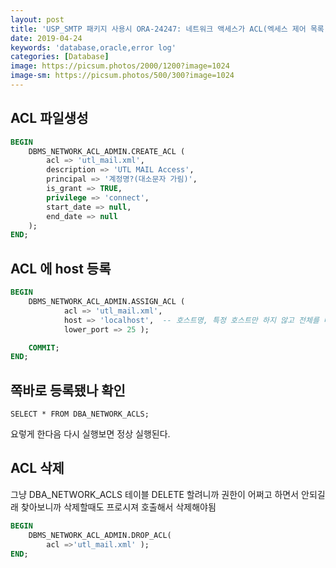 ```yaml
---
layout: post
title: 'USP_SMTP 패키지 사용시 ORA-24247: 네트워크 액세스가 ACL(엑세스 제어 목록)에 의해 거부되었습니다. 해결하기'
date: 2019-04-24
keywords: 'database,oracle,error log'
categories: [Database]
image: https://picsum.photos/2000/1200?image=1024
image-sm: https://picsum.photos/500/300?image=1024
---
```


## ACL 파일생성

```sql
BEGIN
    DBMS_NETWORK_ACL_ADMIN.CREATE_ACL (
        acl => 'utl_mail.xml',
        description => 'UTL MAIL Access',
        principal => '계정명?(대소문자 가림)',
        is_grant => TRUE,
        privilege => 'connect',
        start_date => null,
        end_date => null
    );
END;
```

## ACL 에 host 등록

```sql
BEGIN
    DBMS_NETWORK_ACL_ADMIN.ASSIGN_ACL (
            acl => 'utl_mail.xml',
            host => 'localhost',  -- 호스트명, 특정 호스트만 하지 않고 전체를 대상으로 할때는 host => '*' 요렇게.
            lower_port => 25 );

    COMMIT;
END;
```

<ins class="adsbygoogle"
     style="display:block; text-align:center;"
     data-ad-layout="in-article"
     data-ad-format="fluid"
     data-ad-client="ca-pub-7073298118440059"
     data-ad-slot="8400970402"></ins>

<script>
     (adsbygoogle = window.adsbygoogle || []).push({});
</script>

## 쪽바로 등록됐나 확인

    SELECT * FROM DBA_NETWORK_ACLS;

요렇게 한다음 다시 실행보면 정상 실행된다.

## ACL 삭제

그냥 DBA_NETWORK_ACLS 테이블 DELETE 할려니까 권한이 어쩌고 하면서 안되길래 찾아보니까 삭제할때도 프로시져 호출해서 삭제해야됨

```sql
BEGIN
    DBMS_NETWORK_ACL_ADMIN.DROP_ACL(
        acl =>'utl_mail.xml' );
END;
```
